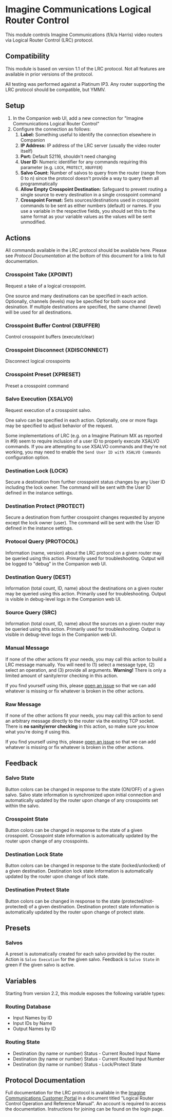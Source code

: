 # Imagine Communications Logical Router Control

This module controls Imagine Communications (f/k/a Harris) video routers via Logical Router Control (LRC) protocol.

## Compatibility

This module is based on version 1.1 of the LRC protocol. Not all features are available in prior versions of the protocol.

All testing was performed against a Platinum IP3. Any router supporting the LRC protocol should be compatible, but YMMV.

## Setup

1. In the Companion web UI, add a new connection for "Imagine Communications Logical Router Control"
2. Configure the connection as follows:
   1. **Label:** Something useful to identify the connection elsewhere in Companion
   2. **IP Address:** IP address of the LRC server (usually the video router itself)
   3. **Port:** Default 52116, shouldn't need changing
   4. **User ID:** Numeric identifier for any commands requiring this parameter (e.g. `LOCK`, `PROTECT`, `XBUFFER`)
   5. **Salvo Count:** Number of salvos to query from the router (range from 0 to n) since the protocol doesn't provide a way to query them all programmatically
   6. **Allow Empty Crosspoint Destination:** Safeguard to prevent routing a single source to every destination in a single crosspoint command
   7. **Crosspoint Format:** Sets sources/destinations used in crosspoint commands to be sent as either numbers (default) or names.
      If you use a variable in the respective fields, you should set this to the same format as your variable values as the values will be sent unmodified.

## Actions

All commands available in the LRC protocol should be available here.
Please see _Protocol Documentation_ at the bottom of this document for a link to full documentation.

### Crosspoint Take (XPOINT)

Request a take of a logical crosspoint.

One source and many destinations can be specified in each action.
Optionally, channels (levels) may be specified for both source and desination.
If multiple destinations are specified, the same channel (level) will be used for all destinations.

### Crosspoint Buffer Control (XBUFFER)

Control crosspoint buffers (execute/clear)

### Crosspoint Disconnect (XDISCONNECT)

Disconnect logical crosspoints

### Crosspoint Preset (XPRESET)

Preset a crosspoint command

### Salvo Execution (XSALVO)

Request execution of a crosspoint salvo.

One salvo can be specified in each action.
Optionally, one or more flags may be specified to adjust behavior of the request.

Some implementations of LRC (e.g. on a Imagine Platinum MX as reported in #9) seem to require inclusion of a user ID to properly execute XSALVO commands.
If you are attempting to use XSALVO commands and they're not working, you may need to enable the `Send User ID with XSALVO Commands` configuration option.

### Destination Lock (LOCK)

Secure a destination from further crosspoint status changes by any User ID including the lock owner.
The command will be sent with the User ID defined in the instance settings.

### Destination Protect (PROTECT)

Secure a destination from further crosspoint changes requested by anyone except the lock owner (user).
The command will be sent with the User ID defined in the instance settings.

### Protocol Query (PROTOCOL)

Information (name, version) about the LRC protocol on a given router may be queried using this action.
Primarily used for troubleshooting. Output will be logged to "debug" in the Companion web UI.

### Destination Query (DEST)

Information (total count, ID, name) about the destinations on a given router may be queried using this action.
Primarily used for troubleshooting. Output is visible in debug-level logs in the Companion web UI.

### Source Query (SRC)

Information (total count, ID, name) about the sources on a given router may be queried using this action.
Primarily used for troubleshooting. Output is visible in debug-level logs in the Companion web UI.

### Manual Message

If none of the other actions fit your needs, you may call this action to build a LRC message manually.
You will need to (1) select a message type, (2) select an operation, and (3) provide all arguments.
**Warning!** There is only a limited amount of sanity/error checking in this action.

If you find yourself using this, please [open an issue](https://github.com/bitfocus/companion-module-imagine-lrc/issues/new) so that we can add whatever is missing or fix whatever is broken in the other actions.

### Raw Message

If none of the other actions fit your needs, you may call this action to send an arbitrary message directly to the router via the existing TCP socket.
There is **no sanity/error checking** in this action, so make sure you know what you're doing if using this.

If you find yourself using this, please [open an issue](https://github.com/bitfocus/companion-module-imagine-lrc/issues/new) so that we can add whatever is missing or fix whatever is broken in the other actions.

## Feedback

### Salvo State

Button colors can be changed in response to the state (ON/OFF) of a given salvo.
Salvo state information is synchronized upon initial connection and automatically updated by the router upon change of any crosspoints set within the salvo.

### Crosspoint State

Button colors can be changed in response to the state of a given crosspoint.
Crosspoint state information is automatically updated by the router upon change of any crosspoints.

### Destination Lock State

Button colors can be changed in response to the state (locked/unlocked) of a given destination.
Destination lock state information is automatically updated by the router upon change of lock state.

### Destination Protect State

Button colors can be changed in response to the state (protected/not-protected) of a given destination.
Destination protect state information is automatically updated by the router upon change of protect state.

## Presets

### Salvos

A preset is automatically created for each salvo provided by the router.
Action is `Salvo Execution` for the given salvo.
Feedback is `Salvo State` in green if the given salvo is active.


## Variables

Starting from version 2.2, this module exposes the following variable types: 

### Routing Database 

* Input Names by ID
* Input IDs by Name
* Output Names by ID


### Routing State

* Destination (by name or number) Status - Current Routed Input Name 
* Destination (by name or number) Status - Current Routed Input Number
* Destination (by name or number) Status - Lock/Protect State


## Protocol Documentation

Full documentation for the LRC protocol is available in the [Imagine Communications Customer Portal](https://community.imaginecommunications.com/)
in a document titled "Logical Router Control Operation and Reference Manual".
An account is required to access the documentation. Instructions for joining can be found on the login page.
